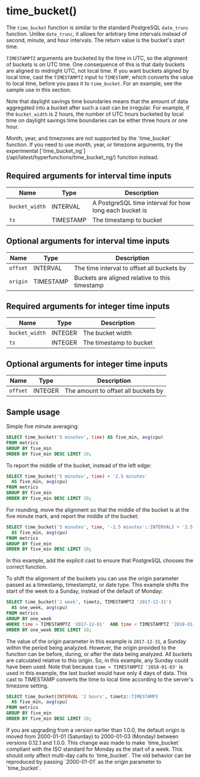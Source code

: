 # time_bucket()
The `time_bucket` function is similar to the standard PostgreSQL `date_trunc`
function. Unlike `date_trunc`, it allows for arbitrary time intervals instead of
second, minute, and hour intervals. The return value is the bucket's
start time.

`TIMESTAMPTZ` arguments are bucketed by the time in UTC, so the alignment of
buckets is on UTC time. One consequence of this is that daily buckets are
aligned to midnight UTC, not local time. If you want buckets aligned by local
time, cast the `TIMESTAMPTZ` input to `TIMESTAMP`, which converts the value to
local time, before you pass it to `time_bucket`. For an example, see the sample
use in this section.

Note that daylight savings time boundaries means that the amount of data
aggregated into a bucket after such a cast can be irregular. For example, if the
`bucket_width` is 2 hours, the number of UTC hours bucketed by local time on
daylight savings time boundaries can be either three hours or one hour.

<highlight type="important">
Month, year, and timezones are not supported by the `time_bucket`
function. If you need to use month, year, or timezone arguments, try the
experimental [`time_bucket_ng`](/api/latest/hyperfunctions/time_bucket_ng/)
function instead.
</highlight>

## Required arguments for interval time inputs

|Name|Type|Description|
|-|-|-|
|`bucket_width`|INTERVAL|A PostgreSQL time interval for how long each bucket is|
|`ts`|TIMESTAMP|The timestamp to bucket|

## Optional arguments for interval time inputs

|Name|Type|Description|
|-|-|-|
|`offset`|INTERVAL|The time interval to offset all buckets by|
|`origin`|TIMESTAMP|Buckets are aligned relative to this timestamp|

## Required arguments for integer time inputs

|Name|Type|Description|
|-|-|-|
|`bucket_width`|INTEGER|The bucket width|
|`ts`|INTEGER|The timestamp to bucket|

## Optional arguments for integer time inputs

|Name|Type|Description|
|-|-|-|
|`offset`|INTEGER|The amount to offset all buckets by|


## Sample usage

Simple five minute averaging:
```sql
SELECT time_bucket('5 minutes', time) AS five_min, avg(cpu)
FROM metrics
GROUP BY five_min
ORDER BY five_min DESC LIMIT 10;
```

To report the middle of the bucket, instead of the left edge:
```sql
SELECT time_bucket('5 minutes', time) + '2.5 minutes'
  AS five_min, avg(cpu)
FROM metrics
GROUP BY five_min
ORDER BY five_min DESC LIMIT 10;
```

For rounding, move the alignment so that the middle of the bucket is at the
five minute mark, and report the middle of the bucket:
```sql
SELECT time_bucket('5 minutes', time, '-2.5 minutes'::INTERVAL) + '2.5 minutes'
  AS five_min, avg(cpu)
FROM metrics
GROUP BY five_min
ORDER BY five_min DESC LIMIT 10;
```
In this example, add the explicit cast to ensure that PostgreSQL chooses the
correct function.

To shift the alignment of the buckets you can use the origin parameter passed as
a timestamp, timestamptz, or date type. This example shifts the start of the
week to a Sunday, instead of the default of Monday:
```sql
SELECT time_bucket('1 week', timetz, TIMESTAMPTZ '2017-12-31')
  AS one_week, avg(cpu)
FROM metrics
GROUP BY one_week
WHERE time > TIMESTAMPTZ '2017-12-01'  AND time < TIMESTAMPTZ '2018-01-03'
ORDER BY one_week DESC LIMIT 10;
```

The value of the origin parameter in this example is `2017-12-31`, a Sunday
within the period being analyzed. However, the origin provided to the function
can be before, during, or after the data being analyzed. All buckets are
calculated relative to this origin. So, in this example, any Sunday could have
been used. Note that because `time < TIMESTAMPTZ '2018-01-03'` is used in this
example, the last bucket would have only 4 days of data. This cast to TIMESTAMP
converts the time to local time according to the server's timezone setting.
```sql
SELECT time_bucket(INTERVAL '2 hours', timetz::TIMESTAMP)
  AS five_min, avg(cpu)
FROM metrics
GROUP BY five_min
ORDER BY five_min DESC LIMIT 10;
```

<highlight type="important">
If you are upgrading from a version earlier than 1.0.0, the default origin is
moved from 2000-01-01 (Saturday) to 2000-01-03 (Monday) between versions 0.12.1
and 1.0.0. This change was made to make `time_bucket` compliant with the ISO
standard for Monday as the start of a week. This should only affect multi-day
calls to `time_bucket`. The old behavior can be reproduced by passing
`2000-01-01` as the origin parameter to `time_bucket`.
</highlight>

